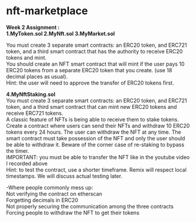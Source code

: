 # nft-marketplace

<b>Week 2 Assignment :<br>
1.MyToken.sol
2.MyNft.sol
3.MyMarket.sol</b>

You must create 3 separate smart contracts: an ERC20 token, and ERC721 token, and a third smart contract that has the authority to receive ERC20 tokens and mint.<br>
You should create an NFT smart contract that will mint if the user pays 10 ERC20 tokens from a separate ERC20 token that you create. (use 18 decimal places as usual).<br>
Hint: the user will need to approve the transfer of ERC20 tokens first.<br>


<b>4.MyNftStaking.sol<br></b>
You must create 3 separate smart contracts: an ERC20 token, and ERC721 token, and a third smart contract that can mint new ERC20 tokens and receive ERC721 tokens.<br>
A classic feature of NFTs is being able to receive them to stake tokens.<br>
Create a contract where users can send their NFTs and withdraw 10 ERC20 tokens every 24 hours. The user can withdraw the NFT at any time. The smart contract must take possession of the NFT and only the user should be able to withdraw it. Beware of the corner case of re-staking to bypass the timer.<br>
IMPORTANT: you must be able to transfer the NFT like in the youtube video I recorded above<br>
Hint: to test the contract, use a shorter timeframe. Remix will respect local timestamps. We will discuss actual testing later.<br>


-Where people commonly mess up:<br>
Not verifying the contract on etherscan<br>
Forgetting decimals in ERC20<br>
Not properly securing the communication among the three contracts<br>
Forcing people to withdraw the NFT to get their tokens<br>
